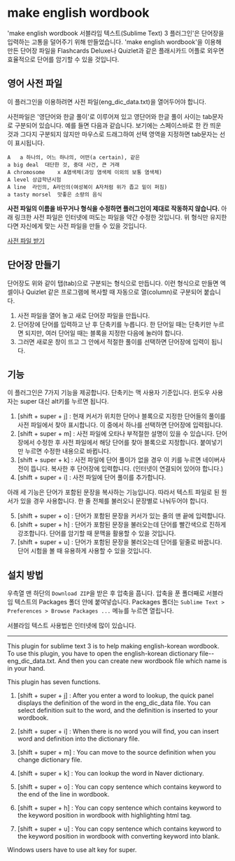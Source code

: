 # make english wordbook 

'make english wordbook 서블라임 텍스트(Sublime Text) 3 플러그인'은 단어장을 입력하는 고통을 덜어주기 위해 만들었습니다. 'make english wordbook'을 이용해 만든 단어장 파일을 Flashcards Deluxe나 Quizlet과 같은 플래시카드 어플로 외우면 효율적으로 단어를 암기할 수 있을 것입니다.

## 영어 사전 파일

이 플러그인을 이용하려면 사전 파일(eng_dic_data.txt)을 열어두어야 합니다.

사전파일은 '영단어와 한글 풀이'로 이루어져 있고 영단어와 한글 풀이 사이는 tab문자로 구분되어 있습니다. 예를 들면 다음과 같습니다. 보기에는 스페이스바로 한 칸 띄운 것과 그다지 구분되지 않지만 마우스로 드래그하여 선택 영역을 지정하면 tab문자는 선이 표시됩니다. 

	A	a 하나의, 어느 하나의, 어떤(a certain), 같은
	a big deal	대단한 것, 중대 사건, 큰 거래
	A chromosome	x A염색체(과잉 염색체 이외의 보통 염색체)
	A level	상급학년시험
	A line	라인의, A라인의(여성복이 A자처럼 위가 좁고 밑이 퍼짐)
	a tasty morsel	맛좋은 소량의 음식

**사전 파일의 이름을 바꾸거나 형식을 수정하면 플러그인이 제대로 작동하지 않습니다.** 아래 링크한 사전 파일은 인터넷에 떠도는 파일을 약간 수정한 것입니다. 위 형식만 유지한다면 자신에게 맞는 사전 파일을 만들 수 있을 것입니다.

[사전 파일 받기](http://lazychoi.github.io/data/eng_dic_data.txt)

## 단어장 만들기

단어장도 위와 같이 탭(tab)으로 구분되는 형식으로 만듭니다. 이런 형식으로 만들면 엑셀이나 Quizlet 같은 프로그램에 복사할 때 자동으로 열(column)로 구분되어 붙습니다. 

1. 사전 파일을 열어 놓고 새로 단어장 파일을 만듭니다. 
2. 단어장에 단어를 입력하고 난 후 단축키를 누릅니다. 한 단어일 때는 단축키만 누르면 되지만, 여러 단어일 때는 블록을 지정한 다음에 눌러야 합니다. 
3. 그러면 새로운 창이 뜨고 그 안에서 적절한 풀이를 선택하면 단어장에 입력이 됩니다.

## 기능

이 플러그인은 7가지 기능을 제공합니다. 단축키는 맥 사용자 기준입니다. 윈도우 사용자는 super 대신 alt키를 누르면 됩니다. 

1. [shift + super + j] : 현재 커서가 위치한 단어나 블록으로 지정한 단어들의 풀이를 사전 파일에서 찾아 표시합니다. 이 중에서 하나를 선택하면 단어장에 입력됩니다.
2. [shift + super + m] : 사전 파일에 오타나 부적절한 설명이 있을 수 있습니다. 단어장에서 수정한 후 사전 파일에서 해당 단어를 찾아 블록으로 지정합니다. 붙여넣기만 누르면 수정한 내용으로 바뀝니다.
3. [shift + super + k] : 사전 파일에 단어 풀이가 없을 경우 이 키를 누르면 네이버사전이 뜹니다. 복사한 후 단어장에 입력합니다. (인터넷이 연결되어 있어야 합니다.)
4. [shift + super + i] : 사전 파일에 단어 풀이를 추가합니다. 

아래 세 기능은 단어가 포함된 문장을 복사하는 기능입니다. 따라서 텍스트 파일로 된 원서가 있을 경우 사용합니다. 한 줄 전체를 불러오니 문장별로 나눠두어야 합니다.

5. [shift + super + o] : 단어가 포함된 문장을 커서가 있는 줄의 맨 끝에 입력합니다.
6. [shift + super + h] : 단어가 포함된 문장을 불러오는데 단어를 빨간색으로 진하게 강조합니다. 단어를 암기할 때 문맥을 활용할 수 있을 것입니다.
7. [shift + super + u] : 단어가 포함된 문장을 불러오는데 단어를 밑줄로 바꿉니다. 단어 시험을 볼 때 유용하게 사용할 수 있을 것입니다.

## 설치 방법

우측열 맨 하단의 `Download ZIP`을 받은 후 압축을 풉니다. 압축을 푼 폴더째로 서블라임 텍스트의 Packages 폴더 안에 붙여넣습니다. Packages 폴더는 `Sublime Text > Preferences > Browse Packages ...` 메뉴를 누르면 열립니다.

서블라임 텍스트 사용법은 인터넷에 많이 있습니다.

-----

This plugin for sublime text 3 is to help making english-korean wordbook.
To use this plugin, you have to open the english-korean dictionary file--eng_dic_data.txt.
And then you can create new wordbook file which name is in your hand.

This plugin has seven functions.

1. [shift + super + j] : After you enter a word to lookup, the quick panel displays the definition of the word in the eng_dic_data file. You can select definition suit to the word, and the definition is inserted to your wordbook.

2. [shift + super + i] : When there is no word you will find, you can insert word and definition into the dictionary file.

3. [shift + super + m] : You can move to the source definition when you change dictionary file.

4. [shift + super + k] : You can lookup the word in Naver dictionary.

5. [shift + super + o] : You can copy sentence which contains keyword to the end of the line in wordbook.

6. [shift + super + h] : You can copy sentence which contains keyword to the keyword position in wordbook with highlighting html tag.

7. [shift + super + u] : You can copy sentence which contains keyword to the keyword position in wordbook with converting keyword into blank.

Windows users have to use alt key for super.